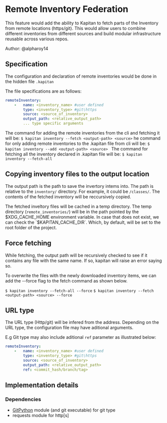 # Remote Inventory Federation

This feature would add the ability to Kapitan to fetch parts of the Inventory from remote locations (https/git). This would allow users to combine different inventories from different sources and build modular infrastructure reusable across various repos.


Author: @alpharoy14

## Specification

The configuration and declaration of remote inventories would be done in the hidden file `​.kapitan`

The file specifications are as follows:

```yaml
remoteInventory:
    -   name: <inventory_name> #user defined
        type: <inventory_type> #git\https
        source: <source_of_inventory>
        output_path: <relative_output_path>
        ... type specific arguments
```
The command for adding the remote inventories from the cli and fetching it will be:
``` $ kapitan inventory --fetch <output-path> <source> ```
he command for only adding remote inventories to the .kapitan file from cli will be:
```$ kapitan inventory --add <output-path> <source> ```
The command for fetching all the inventory declared in .kapitan file will be:
```$ kapitan inventory --fetch-all```

## Copying inventory files to the output location
The output path is the path to save the invertory intems into. The path is relative to the `inventory/` directory. For example, it could be `/classes/`. The contents of the fetched inventory will be reccursively copied.

The fetched inveltory files will be cached in a temp directory.
The temp directory (`remote_inventories/`) will be in the path pointed by the $XDG_CACHE_HOME environment variable. In case that does not exist, we can check the `$KAPITAN_CACHE_DIR`. Which, by default, will be set to the root folder of the project.

## Force fetching
While fetching, the output path will be recursively checked to see if it contains any file with the same name. If so, kapitan will raise an error saying so.

To overwrite the files with the newly downloaded inventory items, we can add the --force flag to the fetch command as shown below.

`$ kapitan inventory --fetch-all --force`
`$ kapitan inventory --fetch <output-path> <source> --force`

## URL type
The URL type (Http/git) will be infered from the <source> address. Depending on the URL type, the configuration file may have aditional arguments.

E.g Git type may also include aditional `ref` parameter as illustrated below:

```yaml
remoteInventory:
    -   name: <inventory_name> #user defined
        type: <inventory_type> #git\https
        source: <source_of_inventory>
        output_path: <relative_output_path>
        ref: <commit_hash/branch/tag>
```

## Implementation details

### Dependencies

- [GitPython](https://github.com/gitpython-developers/GitPython) module (and git executable) for git type
- requests module for http[s]
